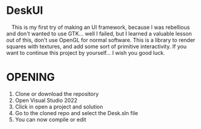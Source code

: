 # DeskUI
&emsp;This is my first try of making an UI framework, because I was rebellious and don't wanted to use GTK... well I failed, but I learned a valuable lesson out of this, don't use OpenGL for normal software. This is a library to render squares with textures, and add some sort of primitive interactivity. If you want to continue this project by yourself... I wish you good luck.

# OPENING
1. Clone or download the repository
2. Open Visual Studio 2022
3. Click in open a project and solution
4. Go to the cloned repo and select the Desk.sln file
5. You can now compile or edit

